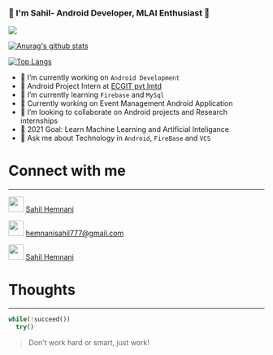 ### 👲 I'm Sahil- Android Developer, MLAI Enthusiast 👋

![](https://media-exp1.licdn.com/dms/image/C5616AQHqHrulIrnEuQ/profile-displaybackgroundimage-shrink_350_1400/0/1609998768630?e=1617235200&v=beta&t=z5EE-3iPrFhzUerEKdfQtqwz9PgCNgayUY-rPTvT_hs)

[![Anurag's github stats](https://github-readme-stats.vercel.app/api?username=SahilHemnani777&show_icons=true&theme=radical)](https://github.com/anuraghazra/github-readme-stats)

[![Top Langs](https://github-readme-stats.vercel.app/api/top-langs/?username=SahilHemnani777&show_icons=true&theme=radical)](https://github.com/anuraghazra/github-readme-stats)


- 🔭 I’m currently working on `Android Development`
- 👲 Android Project Intern at [ECGIT pvt lmtd](https://www.ecgit.in/)
- 🌱 I’m currently learning `Firebase` and `MySql`
- 🤞 Currently working on Event Management Android Application 
- 👯 I’m looking to collaborate on Android projects and Research internships
- 🤔 2021 Goal: Learn Machine Learning and Artificial Inteligance
- 💬 Ask me about Technology in `Android`, `FireBase` and `VCS`

# Connect with me 
---
<img src="https://image.flaticon.com/icons/png/512/174/174857.png" data-canonical-src="https://image.flaticon.com/icons/png/512/174/174857.png" width="30" height="30" /> [Sahil Hemnani](https://www.linkedin.com/in/sahil-hemnani-8084b41a6/)

<img src="https://i.pinimg.com/originals/8f/c3/7b/8fc37b74b608a622588fbaa361485f32.png" data-canonical-src="https://i.pinimg.com/originals/8f/c3/7b/8fc37b74b608a622588fbaa361485f32.png" width="30" height="30" /> [hemnanisahil777@gmail.com](hemnanisahil777@gmail.com)

<img src="https://assets.stickpng.com/thumbs/580b57fcd9996e24bc43c53e.png" data-canonical-src="https://assets.stickpng.com/thumbs/580b57fcd9996e24bc43c53e.png" width="30" height="30" /> [Sahil Hemnani](https://twitter.com/sahil_hemnani)

# Thoughts
---
```python
while(!succeed())
  try()
```
>Don't work hard or smart, just work!
